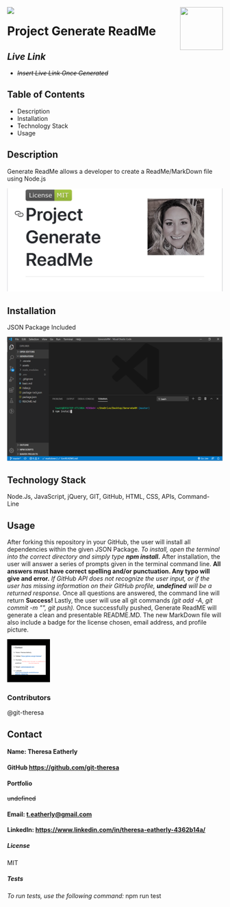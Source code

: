 
  
  <img align="left" src= "https://img.shields.io/badge/License-MIT-green">

  <img align="right" width="100" height="100" src="https://avatars2.githubusercontent.com/u/57425164?v=4">
  
 
  # **Project** Generate ReadMe
  
 


  ##  **_Live Link_** 
  *  ~~_Insert Live Link Once Generated_~~
  
  ##  **Table of Contents**
  * Description
  * Installation
  * Technology Stack
  * Usage

  ##  **Description**
  Generate ReadMe allows a developer to create a ReadMe/MarkDown file using Node.js

  <img style="width: 100" alt="screenshot" src="assets/mobile2.jpg" />



  ## **Installation**
  JSON Package Included

  <img  style="width: 100" src="assets/screenShot2.png" alt="screenshot" />
 
  

  ## **Technology Stack**
   Node.Js, JavaScript, jQuery, GIT, GitHub, HTML, CSS, APIs, Command- Line

  ##  **Usage**
  After forking this repository in your GitHub, the user will install all dependencies within the given JSON Package. _To install, open the terminal into the correct directory and simply type **npm install.**_  After installation, the user will answer a series of prompts given in the terminal command line. **All answers must have correct spelling and/or punctuation. Any typo will give and error.** _If GitHub API does not recognize the user input, or if the user has missing information on their GitHub profile, **undefined**  will be a returned response._ Once all questions are answered, the command line will return **Success!**  Lastly, the user will use all git commands _(git add -A, git commit -m "", git push)._  Once successfully pushed, Generate ReadME will generate a clean and presentable README.MD. The new MarkDown file will also include a badge for the license chosen, email address, and profile picture.

  <img  style="width: 100px;" src="assets/undefined.png" alt="screenshot" />


  ###  **Contributors**
  @git-theresa

  ## **Contact**
  ####  Name: Theresa Eatherly
  ####  GitHub https://github.com/git-theresa
  ####  Portfolio 
  ~~undefined~~
  ####  Email: [t.eatherly@gmail.com](t.eatherly@gmail.com)
  ####  LinkedIn: https://www.linkedin.com/in/theresa-eatherly-4362b14a/
  
  #####  **License** 
   MIT

  #####  Tests
  _To run tests, use the following command:_  npm run test
  

